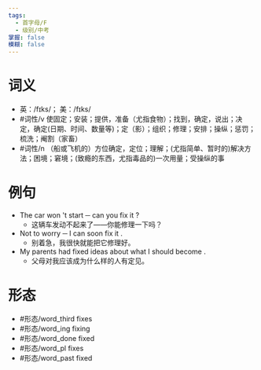 ```yaml
---
tags:
  - 首字母/F
  - 级别/中考
掌握: false
模糊: false
---
```

# 词义
- 英：/fɪks/； 美：/fɪks/
- #词性/v  使固定；安装；提供，准备（尤指食物）；找到，确定，说出；决定，确定(日期、时间、数量等)；定（影）；组织；修理；安排；操纵；惩罚；梳洗；阉割（家畜）
- #词性/n  （船或飞机的）方位确定，定位；理解；(尤指简单、暂时的)解决方法；困境；窘境；(致瘾的东西，尤指毒品的)一次用量；受操纵的事
# 例句
- The car won 't start ─ can you fix it ?
	- 这辆车发动不起来了——你能修理一下吗？
- Not to worry ─ I can soon fix it .
	- 别着急，我很快就能把它修理好。
- My parents had fixed ideas about what I should become .
	- 父母对我应该成为什么样的人有定见。
# 形态
- #形态/word_third fixes
- #形态/word_ing fixing
- #形态/word_done fixed
- #形态/word_pl fixes
- #形态/word_past fixed
